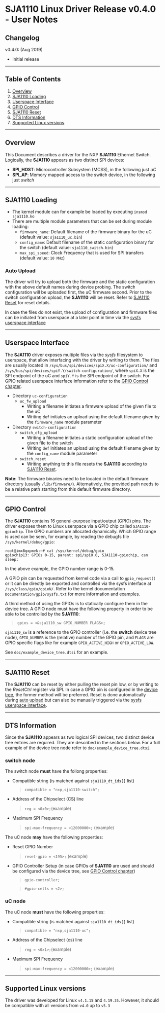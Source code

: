 # SJA1110 Linux Driver Release v0.4.0 - User Notes

## Changelog
v0.4.0: (Aug 2019)
- Initial release

---

## Table of Contents
1. [Overview](#Overview)
2. [SJA1110 Loading](#SJA1110-loading)
3. [Userspace Interface](#Userspace-Interface)
4. [GPIO Control](#GPIO-Control)
5. [SJA1110 Reset](#SJA1110-Reset)
6. [DTS Information](#DTS-Information)
7. [Supported Linux versions](#Supported-Linux-versions)

---

## Overview
This Document describes a driver for the NXP **SJA1110** Ethernet Switch. Logically, the **SJA1110** appears as two distinct SPI devices:
- **SPI_HOST**: Microcontroller Subsystem (MCSS), in the following just *uC*
- **SPI_AP**: Memory mapped access to the switch device, in the following just *switch*

---
## SJA1110 Loading
- The kernel module can for example be loaded by executing `insmod sja1110.ko`
- There are multiple module parameters that can be set during module loading:
	- `firmware_name`: Default filename of the firmware binary for the uC (default value: `sja1110_uc.bin`)
	- `config_name`: Default filename of the static configuration binary for the switch (default value: `sja1110_switch.bin`)
	- `max_spi_speed`: Clock Frequency that is used for SPI transfers (default value: `10 MHz`)

### Auto Upload
The driver will try to upload both the firmware and the static configuration with the above default names during device probing.
The switch configuration will be uploaded first, the uC firmware second.
Prior to the switch configuration upload, the **SJA1110** will be reset. Refer to [SJA1110 Reset](#SJA1110-Reset) for reset details.

In case the files do not exist, the upload of configuration and firmware files can be initiated from userspace at a later point in time via the [sysfs userspace interface](#Userspace-Interface)

---
## Userspace Interface
The **SJA1110** driver exposes multiple files via the *sysfs* filesystem to userspace, that allow interfacing with the driver by writing to them.
The files are usually located in `/sys/bus/spi/devices/spiX.X/uc-configuration/` and `/sys/bus/spi/devices/spiY.Y/switch-configuration/`, where `spiX.X` is the SPI endpoint of the uC and `spiY.Y` is the SPI endpoint of the switch. For GPIO related userspace interface information refer to the [GPIO Control chapter](#GPIO-Control).
- Directory `uc-configuration`
	- `uc_fw_upload`
		- Writing a filename initiates a firmware upload of the given file to the uC
		- Writing `def` initiates an upload using the default filename given by the `firmware_name` module parameter
- Directory `switch-configuration`
	- `switch_cfg_upload`
		- Writing a filename initiates a static configuration upload of the given file to the switch
		- Writing `def` initiates an upload using the default filename given by the `config_name` module parameter
	- `switch_reset`
		- Writing anything to this file resets the **SJA1110** according to [SJA1110 Reset](#SJA1110-Reset).

**Note:** The firmware binaries need to be located in the default firmware directory (usually `/lib/firmware/`).
Alternatively, the provided path needs to be a relative path starting from this default firmware directory.

---
## GPIO Control
The **SJA1110** contains 16 general-purpose input/output (GPIO) pins. The driver exposes them to Linux userspace via a GPIO chip called `SJA1110-gpiochip`.
The GPIO numbers are allocated dynamically. Which GPIO range is used can be seen, for example, by reading the debugfs file `/sys/kernel/debug/gpio`:

	root@imx8qxpmek:~# cat /sys/kernel/debug/gpio
	gpiochip13: GPIOs 0-15, parent: spi/spi0.0, SJA1110-gpiochip, can sleep:

In the above example, the GPIO number range is 0-15.

A GPIO pin can be requested from kernel code via a call to `gpio_request()` or it can be directly be exported and controlled via the sysfs interface at `/sys/class/gpio/gpioN/`. Refer to the kernel documentation `Documentation/gpio/sysfs.txt` for more information and examples.

A third method of using the GPIOs is to statically configure them in the device tree. A GPIO node must have the following property in order to be able to be controlled by the **SJA1110**:

> `gpios = <&sja1110_sw GPIO_NUMBER FLAGS>;`

`sja1110_sw` is a reference to the GPIO controller (i.e. the **switch** device tree node), `GPIO_NUMBER` is the (relative) number of the GPIO pin, and `FLAGS` are GPIO specific flags like for example `GPIO_ACTIVE_HIGH` or `GPIO_ACTIVE_LOW`.

See `doc/example_device_tree.dtsi` for an example.

---
## SJA1110 Reset
The **SJA1110** can be reset by either pulling the reset pin low, or by writing to the *ResetCtrl* register via SPI. In case a GPIO pin is configured in the [device tree](#DTS-Information), the former method will be preferred. Reset is done automatically during [auto upload](#Auto-Upload) but can also be manually triggered via the [sysfs userspace interface](#Userspace-Interface).

---
## DTS Information
Since the **SJA1110** appears as two logical SPI devices, two distinct device tree entries are required. They are described in the sections below. For a full example of the device tree node refer to `doc/example_device_tree.dtsi`.

### switch node
The switch node **must** have the follong properties:
- Compatible string (is matched against `sja1110_dt_ids[]` list)
	> `compatible = "nxp,sja1110-switch";`
- Address of the Chipselect (CS) line
	> `reg = <0x0>;`(example)
- Maximum SPI Frequency
	> `spi-max-frequency = <12000000>;` (example)

The uC node **may** have the following properties:
- Reset GPIO Number
	> `reset-gpio = <195>;` (example)
- GPIO Controller Setup (in case GPIOs of **SJA1110** are used and should be configured via the device tree, see [GPIO Control chapter](#GPIO-Control))
	> `gpio-controller;`

	> `#gpio-cells = <2>;`


### uC node
The uC node **must** have the following properties:
- Compatible string (is matched against `sja1110_dt_ids[]` list)
	> `compatible = "nxp,sja1110-uc";`
- Address of the Chipselect (cs) line
	> `reg = <0x1>;`(example)
- Maximum SPI Frequency
	> `spi-max-frequency = <12000000>;` (example)

---
## Supported Linux versions
The driver was developed for Linux `v4.1.15` and `4.19.35`.
However, it should be compatible with all versions from `v4.0` up to `v5.3`